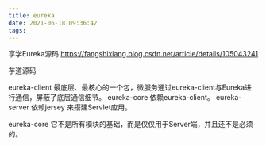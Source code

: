 ```yaml
---
title: eureka
date: 2021-06-18 09:36:42
tags:
---
```

享学Eureka源码
https://fangshixiang.blog.csdn.net/article/details/105043241

芋道源码

eureka-client 最底层、最核心的一个包，微服务通过eureka-client与Eureka进行通信，屏蔽了底层通信细节。
eureka-core 依赖eureka-client。
eureka-server 依赖jersey 来搭建Servlet应用。

eureka-core 它不是所有模块的基础，而是仅仅用于Server端，并且还不是必须的。



